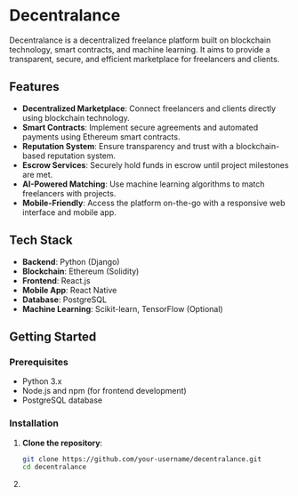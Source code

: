 # Decentralance

Decentralance is a decentralized freelance platform built on blockchain technology, smart contracts, and machine learning. It aims to provide a transparent, secure, and efficient marketplace for freelancers and clients.

## Features

- **Decentralized Marketplace**: Connect freelancers and clients directly using blockchain technology.
- **Smart Contracts**: Implement secure agreements and automated payments using Ethereum smart contracts.
- **Reputation System**: Ensure transparency and trust with a blockchain-based reputation system.
- **Escrow Services**: Securely hold funds in escrow until project milestones are met.
- **AI-Powered Matching**: Use machine learning algorithms to match freelancers with projects.
- **Mobile-Friendly**: Access the platform on-the-go with a responsive web interface and mobile app.

## Tech Stack

- **Backend**: Python (Django)
- **Blockchain**: Ethereum (Solidity)
- **Frontend**: React.js
- **Mobile App**: React Native
- **Database**: PostgreSQL
- **Machine Learning**: Scikit-learn, TensorFlow (Optional)

## Getting Started

### Prerequisites

- Python 3.x
- Node.js and npm (for frontend development)
- PostgreSQL database

### Installation

1. **Clone the repository**:
   ```bash
   git clone https://github.com/your-username/decentralance.git
   cd decentralance
   ```

2. 
